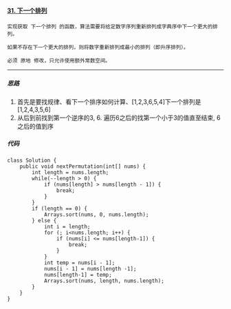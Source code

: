 #### [31. 下一个排列](https://leetcode-cn.com/problems/next-permutation/)

```
实现获取 下一个排列 的函数，算法需要将给定数字序列重新排列成字典序中下一个更大的排列。

如果不存在下一个更大的排列，则将数字重新排列成最小的排列（即升序排列）。

必须 原地 修改，只允许使用额外常数空间。
```

-----

##### 思路

1. 首先是要找规律、看下一个排序如何计算、[1,2,3,6,5,4]下一个排列是[1,2,4,3,5,6]
2. 从后到前找到第一个逆序的3, 6.  遍历6之后的找第一个小于3的值直至结束, 6之后的值到序



##### 代码

````
class Solution {
    public void nextPermutation(int[] nums) {
        int length = nums.length;
        while(--length > 0) {
            if (nums[length] > nums[length - 1]) {
                break;
            }
        }
        if (length == 0) {
            Arrays.sort(nums, 0, nums.length);
        } else {
            int i = length;
            for (; i<nums.length; i++) {
                if (nums[i] <= nums[length-1]) {
                    break;
                }
            }
            int temp = nums[i - 1];
            nums[i - 1] = nums[length -1];
            nums[length-1] = temp;
            Arrays.sort(nums, length, nums.length);
        }
    }
}
````